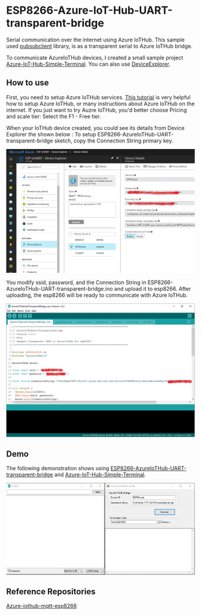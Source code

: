 # ESP8266-Azure-IoT-Hub-UART-transparent-bridge
Serial communication over the internet using Azure IoTHub.
This sample used [pubsubclient](https://github.com/knolleary/pubsubclient) library, is as a transparent serial to Azure IoTHub bridge.

To communicate AzureIoTHub devices, I created a small sample project [Azure-IoT-Hub-Simple-Terminal](https://github.com/NaoNaoMe/Azure-IoT-Hub-Simple-Terminal).
You can also use [DeviceExplorer](https://github.com/Azure/azure-iot-sdk-csharp/tree/master/tools/DeviceExplorer).


## How to use
First, you need to setup Azure IoTHub services. [This tutorial](https://docs.microsoft.com/en-us/azure/iot-hub/iot-hub-arduino-huzzah-esp8266-get-started)
 is very helpful how to setup Azure IoTHub, or many instructions about Azure IoTHub on the internet. If you just want to try Auzre IoTHub, you'd better choose Pricing and scale tier: Select the F1 - Free tier.

When your IoTHub device created, you could see its details from Device Explorer the shown below : 
To setup ESP8266-AzureIoTHub-UART-transparent-bridge sketch, copy the Connection String primary key.

![AzureIoTHub-Device](mdContents/AzureIoTHub-Device.png)  

You modify ssid, password, and the Connection String in ESP8266-AzureIoTHub-UART-transparent-bridge.ino and upload it to esp8266.
After uploading, the esp8266 will be ready to communicate with Azure IoTHub.

![AzureIoTHubUartTransparentBridge](mdContents/AzureIoTHubUartTransparentBridge.png)  


## Demo
The following demonstration shows using [ESP8266-AzureIoTHub-UART-transparent-bridge](https://github.com/NaoNaoMe/ESP8266-AzureIoTHub-UART-transparent-bridge) and [Azure-IoT-Hub-Simple-Terminal](https://github.com/NaoNaoMe/Azure-IoT-Hub-Simple-Terminal).

![AzureIoTHubCommunicationDemo](mdContents/AzureIoTHubCommunicationDemo.gif)  


## Reference Repositories
[Azure-iothub-mqtt-esp8266](https://github.com/wamisnet/Azure-iothub-mqtt-esp8266)
